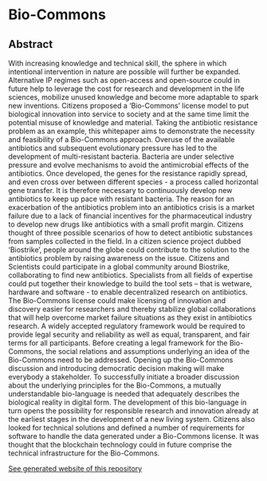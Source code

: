 Bio-Commons
===========

Abstract
--------

With increasing knowledge and technical skill, the sphere in which intentional intervention in nature are possible will further be expanded. Alternative IP regimes such as open-access and open-source could in future help to leverage the cost for research and development in the life sciences, mobilize unused knowledge and become more adaptable to spark new inventions. Citizens proposed a ‘Bio-Commons’ license model to put biological innovation into service to society and at the same time limit the potential misuse of knowledge and material. Taking the antibiotic resistance problem as an example, this whitepaper aims to demonstrate the necessity and feasibility of a Bio-Commons approach. Overuse of the available antibiotics and subsequent evolutionary pressure has led to the development of multi-resistant bacteria. Bacteria are under selective pressure and evolve mechanisms to avoid the antimicrobial effects of the antibiotics. Once developed, the genes for the resistance rapidly spread, and even cross over between different species - a process called horizontal gene transfer. It is therefore necessary to continuously develop new antibiotics to keep up pace with resistant bacteria. The reason for an exacerbation of the antibiotics problem into an antibiotics crisis is a market failure due to a lack of financial incentives for the pharmaceutical industry to develop new drugs like antibiotics with a small profit margin. Citizens thought of three possible scenarios of how to detect antibiotic substances from samples collected in the field. In a citizen science project dubbed ‘Biostrike’, people around the globe could contribute to the solution to the antibiotics problem by raising awareness on the issue. Citizens and Scientists could participate in a global community around Biostrike, collaborating to find new antibiotics. Specialists from all fields of expertise could put together their knowledge to build the tool sets – that is wetware, hardware and software - to enable decentralized research on antibiotics. The Bio-Commons license could make licensing of innovation and discovery easier for researchers and thereby stabilize global collaborations that will help overcome market failure situations as they exist in antibiotics research. A widely accepted regulatory framework would be required to provide legal security and reliability as well as equal, transparent, and fair terms for all participants. Before creating a legal framework for the Bio-Commons, the social relations and assumptions underlying an idea of the Bio-Commons need to be addressed. Opening up the Bio-Commons discussion and introducing democratic decision making will make everybody a stakeholder. To successfully initiate a broader discussion about the underlying principles for the Bio-Commons, a mutually understandable bio-language is needed that adequately describes the biological reality in digital form. The development of this bio-language in turn opens the possibility for responsible research and innovation already at the earliest stages in the development of a new living system. Citizens also looked for technical solutions and defined a number of requirements for software to handle the data generated under a Bio-Commons license. It was thought that the blockchain technology could in future comprise the technical infrastructure for the Bio-Commons. 

[See generated website of this repository](http://bio-commons.github.io/Bio-Commons/)
